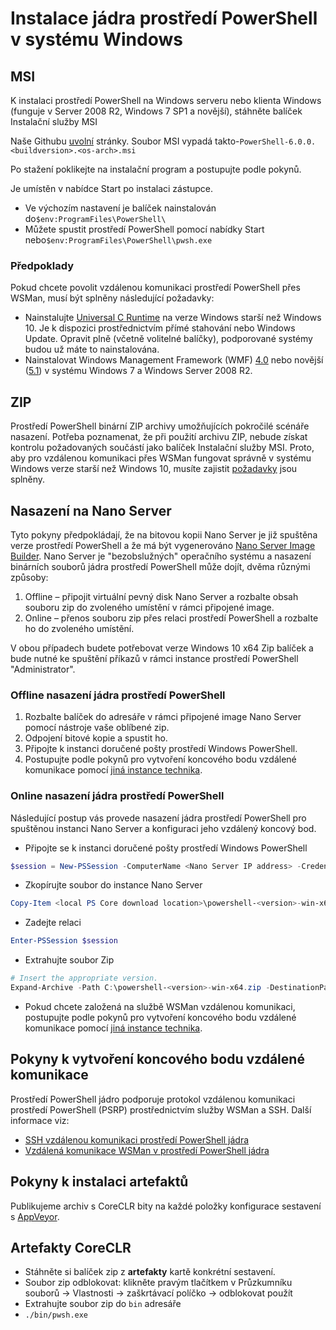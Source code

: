 # <a name="installing-powershell-core-on-windows"></a>Instalace jádra prostředí PowerShell v systému Windows

## <a name="msi"></a>MSI

K instalaci prostředí PowerShell na Windows serveru nebo klienta Windows (funguje v Server 2008 R2, Windows 7 SP1 a novější), stáhněte balíček Instalační služby MSI
<!-- TODO: either the Download Center or -->
Naše Githubu [uvolní][] stránky.
Soubor MSI vypadá takto-`PowerShell-6.0.0.<buildversion>.<os-arch>.msi`

Po stažení poklikejte na instalační program a postupujte podle pokynů.

Je umístěn v nabídce Start po instalaci zástupce.

* Ve výchozím nastavení je balíček nainstalován do`$env:ProgramFiles\PowerShell\`
* Můžete spustit prostředí PowerShell pomocí nabídky Start nebo`$env:ProgramFiles\PowerShell\pwsh.exe`

### <a name="prerequisites"></a>Předpoklady

Pokud chcete povolit vzdálenou komunikaci prostředí PowerShell přes WSMan, musí být splněny následující požadavky:

* Nainstalujte [Universal C Runtime](https://www.microsoft.com/download/details.aspx?id=50410) na verze Windows starší než Windows 10.
  Je k dispozici prostřednictvím přímé stahování nebo Windows Update.
  Opravit plně (včetně volitelné balíčky), podporované systémy budou už máte to nainstalována.
* Nainstalovat Windows Management Framework (WMF) [4.0](https://www.microsoft.com/download/details.aspx?id=40855) nebo novější ([5.1](https://www.microsoft.com/download/details.aspx?id=54616)) v systému Windows 7 a Windows Server 2008 R2.

## <a name="zip"></a>ZIP

Prostředí PowerShell binární ZIP archivy umožňujících pokročilé scénáře nasazení.
Potřeba poznamenat, že při použití archivu ZIP, nebude získat kontrolu požadovaných součástí jako balíček Instalační služby MSI.
Proto, aby pro vzdálenou komunikaci přes WSMan fungovat správně v systému Windows verze starší než Windows 10, musíte zajistit [požadavky](#prerequisites) jsou splněny.

## <a name="deploying-on-nano-server"></a>Nasazení na Nano Server

Tyto pokyny předpokládají, že na bitovou kopii Nano Server je již spuštěna verze prostředí PowerShell a že má být vygenerováno [Nano Server Image Builder](https://technet.microsoft.com/windows-server-docs/get-started/deploy-nano-server).
Nano Server je "bezobslužných" operačního systému a nasazení binárních souborů jádra prostředí PowerShell může dojít, dvěma různými způsoby:

1. Offline – připojit virtuální pevný disk Nano Server a rozbalte obsah souboru zip do zvoleného umístění v rámci připojené image.
1. Online – přenos souboru zip přes relaci prostředí PowerShell a rozbalte ho do zvoleného umístění.

V obou případech budete potřebovat verze Windows 10 x64 Zip balíček a bude nutné ke spuštění příkazů v rámci instance prostředí PowerShell "Administrator".

### <a name="offline-deployment-of-powershell-core"></a>Offline nasazení jádra prostředí PowerShell

1. Rozbalte balíček do adresáře v rámci připojené image Nano Server pomocí nástroje vaše oblíbené zip.
1. Odpojení bitové kopie a spustit ho.
1. Připojte k instanci doručené pošty prostředí Windows PowerShell.
1. Postupujte podle pokynů pro vytvoření koncového bodu vzdálené komunikace pomocí [jiná instance technika](#executed-by-another-instance-of-powershell-on-behalf-of-the-instance-that-it-will-register).

### <a name="online-deployment-of-powershell-core"></a>Online nasazení jádra prostředí PowerShell

Následující postup vás provede nasazení jádra prostředí PowerShell pro spuštěnou instanci Nano Server a konfiguraci jeho vzdálený koncový bod.

* Připojte se k instanci doručené pošty prostředí Windows PowerShell

```powershell
$session = New-PSSession -ComputerName <Nano Server IP address> -Credential <An Administrator account on the system>
```

* Zkopírujte soubor do instance Nano Server

```powershell
Copy-Item <local PS Core download location>\powershell-<version>-win-x64.zip c:\ -ToSession $session
```

* Zadejte relaci

```powershell
Enter-PSSession $session
```

* Extrahujte soubor Zip

```powershell
# Insert the appropriate version.
Expand-Archive -Path C:\powershell-<version>-win-x64.zip -DestinationPath "C:\PowerShellCore_<version>"
```

* Pokud chcete založená na službě WSMan vzdálenou komunikaci, postupujte podle pokynů pro vytvoření koncového bodu vzdálené komunikace pomocí [jiná instance technika](../core-powershell/WSMan-Remoting-in-PowerShell-Core.md#executed-by-another-instance-of-powershell-on-behalf-of-the-instance-that-it-will-register).

## <a name="instructions-to-create-a-remoting-endpoint"></a>Pokyny k vytvoření koncového bodu vzdálené komunikace

Prostředí PowerShell jádro podporuje protokol vzdálenou komunikaci prostředí PowerShell (PSRP) prostřednictvím služby WSMan a SSH. Další informace viz:

* [SSH vzdálenou komunikaci prostředí PowerShell jádra][ssh-remoting]
* [Vzdálená komunikace WSMan v prostředí PowerShell jádra][wsman-remoting]

## <a name="artifact-installation-instructions"></a>Pokyny k instalaci artefaktů

Publikujeme archiv s CoreCLR bity na každé položky konfigurace sestavení s [AppVeyor][].

## <a name="coreclr-artifacts"></a>Artefakty CoreCLR

* Stáhněte si balíček zip z **artefakty** kartě konkrétní sestavení.
* Soubor zip odblokovat: klikněte pravým tlačítkem v Průzkumníku souborů -> Vlastnosti -> zaškrtávací políčko -> odblokovat použít
* Extrahujte soubor zip do `bin` adresáře
* `./bin/pwsh.exe`

<!-- [download-center]: TODO -->
[uvolní]: https://github.com/PowerShell/PowerShell/releases
[signing]: ../../tools/Sign-Package.ps1
[ssh-remoting]: ../core-powershell/SSH-Remoting-in-PowerShell-Core.md
[wsman-remoting]: ../core-powershell/WSMan-Remoting-in-PowerShell-Core.md
[AppVeyor]: https://ci.appveyor.com/project/PowerShell/powershell
